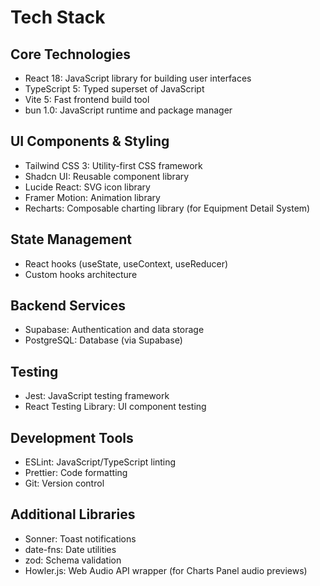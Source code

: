 # Tech Stack

## Core Technologies
- React 18: JavaScript library for building user interfaces
- TypeScript 5: Typed superset of JavaScript
- Vite 5: Fast frontend build tool
- bun 1.0: JavaScript runtime and package manager

## UI Components & Styling
- Tailwind CSS 3: Utility-first CSS framework
- Shadcn UI: Reusable component library
- Lucide React: SVG icon library
- Framer Motion: Animation library
- Recharts: Composable charting library (for Equipment Detail System)

## State Management
- React hooks (useState, useContext, useReducer)
- Custom hooks architecture

## Backend Services
- Supabase: Authentication and data storage
- PostgreSQL: Database (via Supabase)

## Testing
- Jest: JavaScript testing framework
- React Testing Library: UI component testing

## Development Tools
- ESLint: JavaScript/TypeScript linting
- Prettier: Code formatting
- Git: Version control

## Additional Libraries
- Sonner: Toast notifications
- date-fns: Date utilities
- zod: Schema validation
- Howler.js: Web Audio API wrapper (for Charts Panel audio previews)
